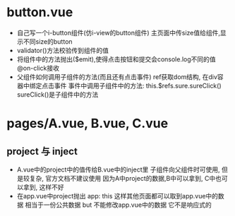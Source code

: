 # button.vue
  - 自己写一个i-button组件(仿i-view的button组件) 
    主页面中传size值给组件,显示不同size的button
  - validator()方法校验传到组件的值
  - 将组件中的方法抛出($emit),使得点击按钮和提交会console.log不同的值
    @on-click接收
  - 父组件如何调用子组件的方法(而且还有点击事件)
    ref获取dom结构, 在div容器中绑定点击事件
    事件中调用子组件中的方法: this.$refs.sure.sureClick()
    sureClick()是子组件中的方法
# pages/A.vue, B.vue, C.vue
  ## project 与 inject
  - A.vue中的project中的值传给B.vue中的inject里
    子组件向父组件时可使用, 但是较复杂, 官方文档不建议使用
    因为A中project的数据,B中可以拿到, C中也可以拿到, 这样不好
  - 在app.vue中project抛出 app: this
    这样其他页面都可以取到app.vue中的数据 相当于一份公共数据
    but 不能修改app.vue中的数据 它不是响应式的
